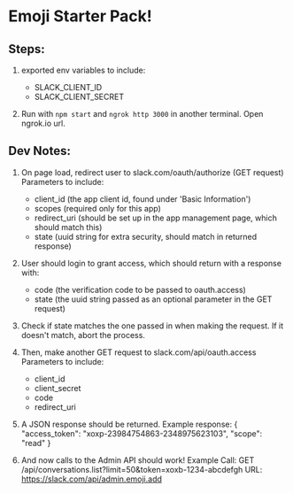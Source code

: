 # Emoji Starter Pack! 

## Steps: 
1. exported env variables to include:
    - SLACK_CLIENT_ID
    - SLACK_CLIENT_SECRET

2. Run with `npm start` and `ngrok http 3000` in another terminal. Open ngrok.io url. 

## Dev Notes: 
1. On page load, redirect user to slack.com/oauth/authorize (GET request)
   Parameters to include: 
     - client_id (the app client id, found under 'Basic Information')
     - scopes (required only for this app)
     - redirect_uri (should be set up in the app management page, which should match this)
     - state (uuid string for extra security, should match in returned response)

2. User should login to grant access, which should return with a response with:
   - code (the verification code to be passed to oauth.access)
   - state (the uuid string passed as an optional parameter in the GET request)

3. Check if state matches the one passed in when making the request. If it doesn't match, abort the process.

4. Then, make another GET request to slack.com/api/oauth.access 
   Parameters to include: 
     - client_id 
     - client_secret
     - code 
     - redirect_uri

5. A JSON response should be returned. 
   Example response: 
   {
     "access_token": "xoxp-23984754863-2348975623103",
     "scope": "read"
   }
   
6. And now calls to the Admin API should work! 
   Example Call: GET /api/conversations.list?limit=50&token=xoxb-1234-abcdefgh
   URL: https://slack.com/api/admin.emoji.add
